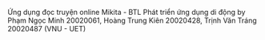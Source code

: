 Ứng dụng đọc truyện online Mikita - BTL Phát triển ứng dụng di động by Phạm Ngọc Minh 20020061, Hoàng Trung Kiên 20020428, Trịnh Văn Tráng 20020487 (VNU - UET)
